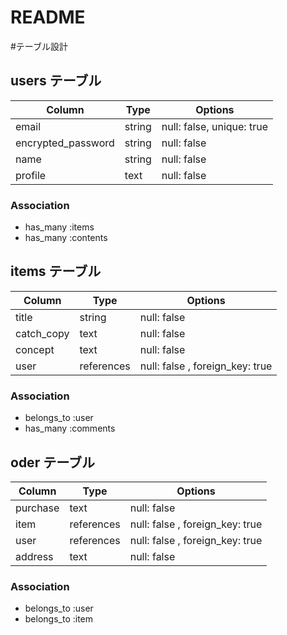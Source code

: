 # README

#テーブル設計

## users テーブル

| Column             | Type   | Options                   |
| ------------------ | ------ | ------------------------- |
| email              | string | null: false, unique: true |
| encrypted_password | string | null: false               |
| name               | string | null: false               |
| profile            | text   | null: false               |

### Association

 - has_many :items
 - has_many :contents

## items テーブル

| Column             | Type       | Options                         |
| ------------------ | ---------- | ------------------------------- |
| title              | string     | null: false                     |
| catch_copy         | text       | null: false                     |
| concept            | text       | null: false                     |
| user               | references | null: false , foreign_key: true |

### Association

 - belongs_to :user
 - has_many :comments

## oder テーブル

| Column    | Type       | Options                         |
| --------- | ---------- | ------------------------------- |
| purchase  | text       | null: false                     |
| item      | references | null: false , foreign_key: true |
| user      | references | null: false , foreign_key: true |
| address   | text       | null: false                     |

### Association

 - belongs_to :user
 - belongs_to :item